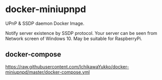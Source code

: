 # docker-miniupnpd
UPnP &amp; SSDP daemon Docker Image.

Notify server existence by SSDP protocol. Your server can be seen from Network screen of Windows 10. May be suitable for RaspberryPi.

## docker-compose

https://raw.githubusercontent.com/IchikawaYukko/docker-miniupnpd/master/docker-compose.yml
